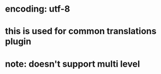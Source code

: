 # encoding: utf-8
# this is used for common translations plugin
# note: doesn't support multi level
